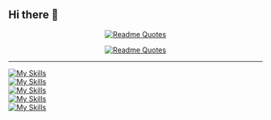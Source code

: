 ## Hi there 👋

<div align="center">

[![Readme Quotes](https://quotes-github-readme.vercel.app/api?type=horizontal&theme=algolia&quote=沒有程式與咖啡的清晨，如同黯淡的黎明&author=Sui)](https://github.com/piyushsuthar/github-readme-quotes)

[![Readme Quotes](https://quotes-github-readme.vercel.app/api?type=horizontal&theme=algolia&quote=Morning%20without%20coding%20＆%20coffee%20is%20a%20dwindled%20Dawn&author=Sui)](https://github.com/piyushsuthar/github-readme-quotes)

  
</div>

***
[![My Skills](https://skillicons.dev/icons?i=js,html,css,jquery,py,mysql)](https://skillicons.dev)<br>
[![My Skills](https://skillicons.dev/icons?i=nodejs,express,postgres,docker)](https://skillicons.dev)<br>
[![My Skills](https://skillicons.dev/icons?i=flask,django,postman)](https://skillicons.dev)<br>
[![My Skills](https://skillicons.dev/icons?i=linux,ubuntu,raspberrypi)](https://skillicons.dev)<br>
[![My Skills](https://skillicons.dev/icons?i=git,github,md,notion,vscode,replit,stackoverflow,npm,yarn)](https://skillicons.dev)


<!--
**hsilan-sui/hsilan-sui** is a ✨ _special_ ✨ repository because its `README.md` (this file) appears on your GitHub profile.

Here are some ideas to get you started:

- 🔭 I’m currently working on ...
- 🌱 I’m currently learning ...
- 👯 I’m looking to collaborate on ...
- 🤔 I’m looking for help with ...
- 💬 Ask me about ...
- 📫 How to reach me: ...
- 😄 Pronouns: ...
- ⚡ Fun fact: ...
-->
